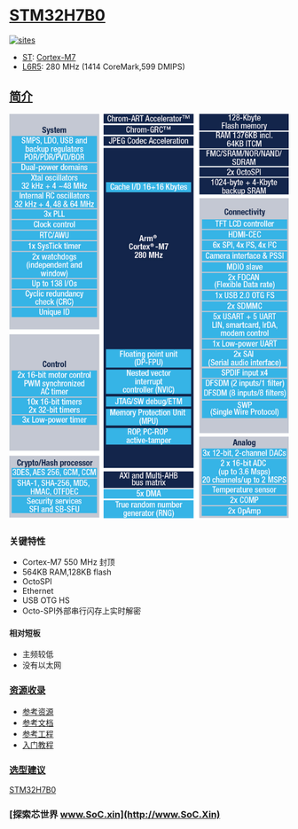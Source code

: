 ﻿# [STM32H7B0](https://github.com/SoCXin/STM32H7B0)

[![sites](http://182.61.61.133/link/resources/SoC.png)](http://SoC.Xin)

* [ST](https://www.st.com/zh/): [Cortex-M7](https://github.com/SoCXin/Cortex)
* [L6R5](https://github.com/SoCXin/Level): 280 MHz (1414 CoreMark,599 DMIPS)

## [简介](https://github.com/SoCXin/STM32H7B0/wiki)

[![sites](docs/stm32h7b0.jpg)](https://www.st.com/zh/microcontrollers-microprocessors/stm32h7b0-value-line.html)

### 关键特性

* Cortex-M7 550 MHz 封顶
* 564KB RAM,128KB flash
* OctoSPI
* Ethernet
* USB OTG HS
* Octo-SPI外部串行闪存上实时解密

#### 相对短板

* 主频较低
* 没有以太网

### [资源收录](https://github.com/SoCXin)

* [参考资源](src/)
* [参考文档](docs/)
* [参考工程](project/)
* [入门教程](https://docs.soc.xin/STM32H7B0)

### [选型建议](https://github.com/SoCXin)

[STM32H7B0](https://github.com/SoCXin/STM32H7B0)


### [探索芯世界 www.SoC.xin](http://www.SoC.Xin)
